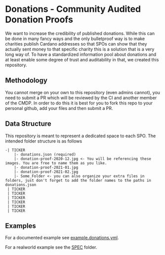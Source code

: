 # Donations - Community Audited Donation Proofs

We want to increase the credibility of published donations. While this can be done in many fancy ways and the only bulletproof way is to make charities publish Cardano addresses so that SPOs can show that they actually sent money to that specific charity this is a solution that is a very long way of. To have a standardized information pool about donations and at least enable some degree of trust and auditability in that, we created this repository.

## Methodology

You cannot merge on your own to this repository (even admins cannot), you need to submit a PR which will be reviewed by the CI and another member of the CMDP. In order to do this it is best for you to fork this repo to your personal github, add your files and then submit a PR.

## Data Structure

This repository is meant to represent a dedicated space to each SPO. The intended folder structure is as follows

```
-| TICKER
    |- donations.json (required)
    |- donation-proof-2020-12.jpg <- You will be referencing these images. You are free to name them as you like.
    |- donation-proof-2021-01.jpg
    |- donation-proof-2021-02.jpg
    |- Some_Folder <- you can also organize your extra files in folders, just don't forget to add the folder names to the paths in donations.json
 | TICKER
 | TICKER
 | TICKER
 | TICKER
 | TICKER
 | TICKER
```

## Examples

For a documented example see [example.donations.yml](./example.donations.yml).

For a realworld example see the [SPEC](./SPEC) folder.

